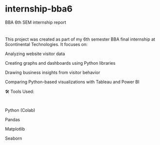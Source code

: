 # internship-bba6
BBA 6th SEM internship report 
#
This project was created as part of my 6th semester BBA final internship at Scontinental Technologies. It focuses on:

Analyzing website visitor data

Creating graphs and dashboards using Python libraries

Drawing business insights from visitor behavior

Comparing Python-based visualizations with Tableau and Power BI

🛠 Tools Used:
#
Python (Colab)

Pandas

Matplotlib

Seaborn

